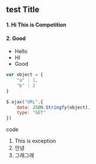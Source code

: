 ## test Title

#### 1. Hi This is Competition

#### 2. Good

- Hello
- HI
- Good
```js
var object = {
    "a" : 1,
    "b" : 2
}

$.ajax("URL",{
    data: JSON.Stringfy(object),
    type: "GET"
})
```
code

1. This is exception
2. 안녕 
3. 그래그래
